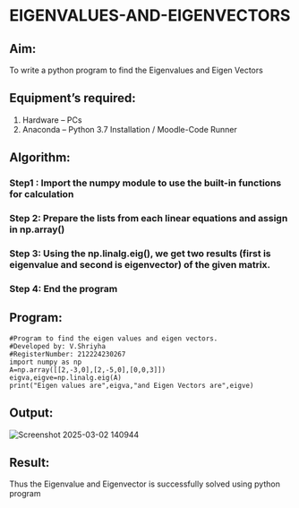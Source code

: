 # EIGENVALUES-AND-EIGENVECTORS
## Aim:
To write a python program to find the Eigenvalues and Eigen Vectors
## Equipment’s required:
1. 	Hardware – PCs
2. 	Anaconda – Python 3.7 Installation / Moodle-Code Runner
## Algorithm:
### Step1 : Import the numpy module to use the built-in functions for calculation
### Step 2: Prepare the lists from each linear equations and assign in np.array()
### Step 3: Using the np.linalg.eig(),  we get two results (first is eigenvalue and second is eigenvector) of the given matrix.
### Step 4: End the program

## Program:
```
#Program to find the eigen values and eigen vectors.
#Developed by: V.Shriyha
#RegisterNumber: 212224230267
import numpy as np
A=np.array([[2,-3,0],[2,-5,0],[0,0,3]])
eigva,eigve=np.linalg.eig(A)
print("Eigen values are",eigva,"and Eigen Vectors are",eigve)
```
## Output:
![Screenshot 2025-03-02 140944](https://github.com/user-attachments/assets/e4354681-bf9d-499e-8da7-5f486607da56)

## Result:
Thus the Eigenvalue and Eigenvector is successfully solved using python program
